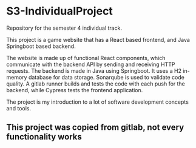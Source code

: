 # S3-IndividualProject
Repository for the semester 4 individual track.

This project is a game website that has a React based frontend, and Java Springboot based backend.

The website is made up of functional React components, which communicate with the backend API by sending and receiving HTTP requests.
The backend is made in Java using Springboot.
It uses a H2 in-memory database for data storage.
Sonarqube is used to validate code quality.
A gitlab runner builds and tests the code with each push for the backend, while Cypress tests the frontend application. 

The project is my introduction to a lot of software development concepts and tools.

<h2><b>This project was copied from gitlab, not every functionality works</b></h2>
